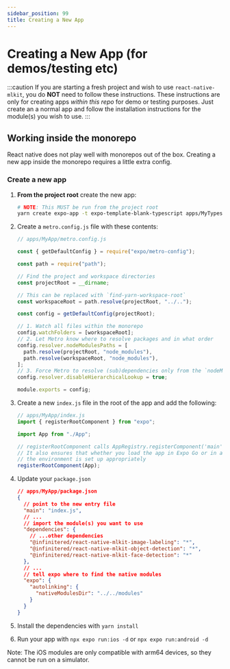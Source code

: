 ```yaml
---
sidebar_position: 99
title: Creating a New App 
---
```


# Creating a New App (for demos/testing etc)

:::caution
If you are starting a fresh project and wish to use `react-native-mlkit`, you do **NOT** need to follow these
instructions. These instructions are only for creating apps _within this repo_ for demo or testing purposes. Just create
an a normal app and follow the installation instructions for the module(s) you wish to use.
:::

## Working inside the monorepo

React native does not play well with monorepos out of the box. Creating a new app inside the monorepo requires a little extra config.

### Create a new app

1. **From the project root** create the new app:

   ```bash
   # NOTE: This MUST be run from the project root
   yarn create expo-app -t expo-template-blank-typescript apps/MyTypescriptApp
   ```

2. Create a `metro.config.js` file with these contents:

   ```js
   // apps/MyApp/metro.config.js

   const { getDefaultConfig } = require("expo/metro-config");

   const path = require("path");

   // Find the project and workspace directories
   const projectRoot = __dirname;

   // This can be replaced with `find-yarn-workspace-root`
   const workspaceRoot = path.resolve(projectRoot, "../..");

   const config = getDefaultConfig(projectRoot);

   // 1. Watch all files within the monorepo
   config.watchFolders = [workspaceRoot];
   // 2. Let Metro know where to resolve packages and in what order
   config.resolver.nodeModulesPaths = [
     path.resolve(projectRoot, "node_modules"),
     path.resolve(workspaceRoot, "node_modules"),
   ];
   // 3. Force Metro to resolve (sub)dependencies only from the `nodeModulesPaths`
   config.resolver.disableHierarchicalLookup = true;

   module.exports = config;
   ```

3. Create a new `index.js` file in the root of the app and add the following:

   ```js
   // apps/MyApp/index.js
   import { registerRootComponent } from "expo";

   import App from "./App";

   // registerRootComponent calls AppRegistry.registerComponent('main', () => App);
   // It also ensures that whether you load the app in Expo Go or in a native build,
   // the environment is set up appropriately
   registerRootComponent(App);
   ```

4. Update your `package.json`

   ```json
   // apps/MyApp/package.json
   {
     // point to the new entry file
     "main": "index.js",
     // ...
     // import the module(s) you want to use
     "dependencies": {
       // ...other dependencies
       "@infinitered/react-native-mlkit-image-labeling": "*",
       "@infinitered/react-native-mlkit-object-detection": "*",
       "@infinitered/react-native-mlkit-face-detection": "*"
     },
     // ...
     // tell expo where to find the native modules
     "expo": {
       "autolinking": {
         "nativeModulesDir": "../../modules"
       }
     }
   }
   ```

5. Install the dependencies with `yarn install`
6. Run your app with `npx expo run:ios -d` or `npx expo run:android -d`

Note: The iOS modules are only compatible with arm64 devices, so they cannot be run on a simulator.
